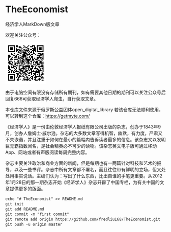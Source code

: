 # TheEconomist

经济学人MarkDown版文章

欢迎关注公众号：

![image](images/qrcode.png) 

由于电脑空间有限没有存储所有期刊，如有需要其他日期的期刊可以关注公众号后回复666可获取经济学人爬虫，自行获取文章。

本仓库文件来源于俄罗斯公益团体open_digital_library 若该仓库无法顺利使用，可以转到这个仓库：https://getmyte.com/

《经济学人》是一份由伦敦经济学人报纸有限公司出版的杂志，创办于1843年9月，创办人詹姆士·威尔逊。杂志的大多数文章写得机智，幽默，有力度，严肃又不失诙谐，并且注重于如何在最小的篇幅内告诉读者最多的信息。该杂志又以发明巨无霸指数闻名，是社会精英必不可少的读物。该杂志英文电子版可通过移动App、网站或者有声版阅读每周完整内容。

杂志主要关注政治和商业方面的新闻，但是每期也有一两篇针对科技和艺术的报导，以及一些书评。杂志中所有文章都不署名，而且往往带有鲜明的立场，但又处处用事实说话。主编们认为：写出了什么东西，比出自谁的手笔更重要。从2012年1月28日的那一期杂志开始《经济学人》杂志开辟了中国专栏，为有关中国的文章提供更多的版面。


```
echo "# TheEconomist" >> README.md
git init
git add README.md
git commit -m "first commit"
git remote add origin https://github.com/fredliu168/TheEconomist.git
git push -u origin master
```

